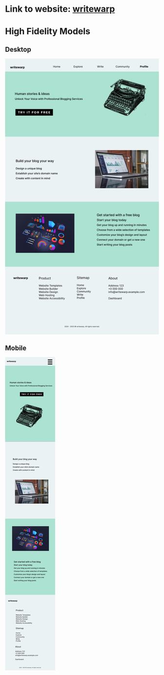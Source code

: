 # Link to website: [writewarp](https://writewarp.vercel.app/)

# High Fidelity Models

## Desktop
![High Fidelity Model - Desktop](./assets/hifi_desktop.png)

## Mobile
![High Fidelity Model - Mobile](./assets/hifi_mobile.png)